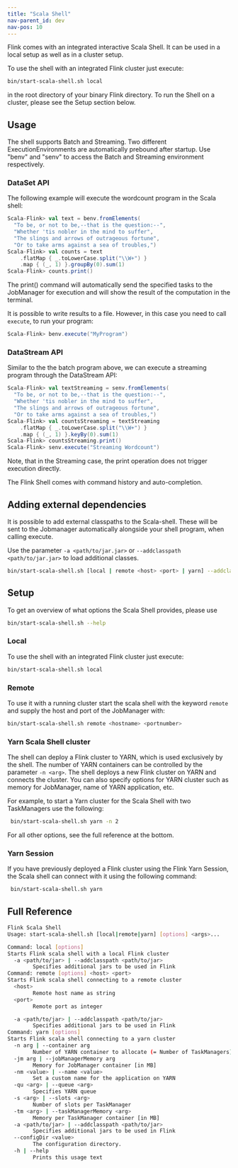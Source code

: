 ```yaml
---
title: "Scala Shell"
nav-parent_id: dev
nav-pos: 10
---
```

<!--
Licensed to the Apache Software Foundation (ASF) under one
or more contributor license agreements.  See the NOTICE file
distributed with this work for additional information
regarding copyright ownership.  The ASF licenses this file
to you under the Apache License, Version 2.0 (the
"License"); you may not use this file except in compliance
with the License.  You may obtain a copy of the License at

  http://www.apache.org/licenses/LICENSE-2.0

Unless required by applicable law or agreed to in writing,
software distributed under the License is distributed on an
"AS IS" BASIS, WITHOUT WARRANTIES OR CONDITIONS OF ANY
KIND, either express or implied.  See the License for the
specific language governing permissions and limitations
under the License.
-->

Flink comes with an integrated interactive Scala Shell.
It can be used in a local setup as well as in a cluster setup.

To use the shell with an integrated Flink cluster just execute:

~~~bash
bin/start-scala-shell.sh local
~~~

in the root directory of your binary Flink directory. To run the Shell on a
cluster, please see the Setup section below.

## Usage

The shell supports Batch and Streaming.
Two different ExecutionEnvironments are automatically prebound after startup.
Use "benv" and "senv" to access the Batch and Streaming environment respectively.

### DataSet API

The following example will execute the wordcount program in the Scala shell:

~~~scala
Scala-Flink> val text = benv.fromElements(
  "To be, or not to be,--that is the question:--",
  "Whether 'tis nobler in the mind to suffer",
  "The slings and arrows of outrageous fortune",
  "Or to take arms against a sea of troubles,")
Scala-Flink> val counts = text
    .flatMap { _.toLowerCase.split("\\W+") }
    .map { (_, 1) }.groupBy(0).sum(1)
Scala-Flink> counts.print()
~~~

The print() command will automatically send the specified tasks to the JobManager for execution and will show the result of the computation in the terminal.

It is possible to write results to a file. However, in this case you need to call `execute`, to run your program:

~~~scala
Scala-Flink> benv.execute("MyProgram")
~~~

### DataStream API

Similar to the the batch program above, we can execute a streaming program through the DataStream API:

~~~scala
Scala-Flink> val textStreaming = senv.fromElements(
  "To be, or not to be,--that is the question:--",
  "Whether 'tis nobler in the mind to suffer",
  "The slings and arrows of outrageous fortune",
  "Or to take arms against a sea of troubles,")
Scala-Flink> val countsStreaming = textStreaming
    .flatMap { _.toLowerCase.split("\\W+") }
    .map { (_, 1) }.keyBy(0).sum(1)
Scala-Flink> countsStreaming.print()
Scala-Flink> senv.execute("Streaming Wordcount")
~~~

Note, that in the Streaming case, the print operation does not trigger execution directly.

The Flink Shell comes with command history and auto-completion.


## Adding external dependencies

It is possible to add external classpaths to the Scala-shell. These will be sent to the Jobmanager automatically alongside your shell program, when calling execute.

Use the parameter `-a <path/to/jar.jar>` or `--addclasspath <path/to/jar.jar>` to load additional classes.

~~~bash
bin/start-scala-shell.sh [local | remote <host> <port> | yarn] --addclasspath <path/to/jar.jar>
~~~


## Setup

To get an overview of what options the Scala Shell provides, please use

~~~bash
bin/start-scala-shell.sh --help
~~~

### Local

To use the shell with an integrated Flink cluster just execute:

~~~bash
bin/start-scala-shell.sh local
~~~


### Remote

To use it with a running cluster start the scala shell with the keyword `remote`
and supply the host and port of the JobManager with:

~~~bash
bin/start-scala-shell.sh remote <hostname> <portnumber>
~~~

### Yarn Scala Shell cluster

The shell can deploy a Flink cluster to YARN, which is used exclusively by the
shell. The number of YARN containers can be controlled by the parameter `-n <arg>`.
The shell deploys a new Flink cluster on YARN and connects the
cluster. You can also specify options for YARN cluster such as memory for
JobManager, name of YARN application, etc.

For example, to start a Yarn cluster for the Scala Shell with two TaskManagers
use the following:

~~~bash
 bin/start-scala-shell.sh yarn -n 2
~~~

For all other options, see the full reference at the bottom.


### Yarn Session

If you have previously deployed a Flink cluster using the Flink Yarn Session,
the Scala shell can connect with it using the following command:

~~~bash
 bin/start-scala-shell.sh yarn
~~~


## Full Reference

~~~bash
Flink Scala Shell
Usage: start-scala-shell.sh [local|remote|yarn] [options] <args>...

Command: local [options]
Starts Flink scala shell with a local Flink cluster
  -a <path/to/jar> | --addclasspath <path/to/jar>
        Specifies additional jars to be used in Flink
Command: remote [options] <host> <port>
Starts Flink scala shell connecting to a remote cluster
  <host>
        Remote host name as string
  <port>
        Remote port as integer

  -a <path/to/jar> | --addclasspath <path/to/jar>
        Specifies additional jars to be used in Flink
Command: yarn [options]
Starts Flink scala shell connecting to a yarn cluster
  -n arg | --container arg
        Number of YARN container to allocate (= Number of TaskManagers)
  -jm arg | --jobManagerMemory arg
        Memory for JobManager container [in MB]
  -nm <value> | --name <value>
        Set a custom name for the application on YARN
  -qu <arg> | --queue <arg>
        Specifies YARN queue
  -s <arg> | --slots <arg>
        Number of slots per TaskManager
  -tm <arg> | --taskManagerMemory <arg>
        Memory per TaskManager container [in MB]
  -a <path/to/jar> | --addclasspath <path/to/jar>
        Specifies additional jars to be used in Flink
  --configDir <value>
        The configuration directory.
  -h | --help
        Prints this usage text
~~~
